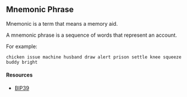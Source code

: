 ## Mnemonic Phrase

Mnemonic is a term that means a memory aid.

A mnemonic phrase is a sequence of words that represent an account.

For example:

```
chicken issue machine husband draw alert prison settle knee squeeze buddy bright
```

#### Resources
- [BIP39](https://github.com/bitcoin/bips/blob/master/bip-0039.mediawiki)
